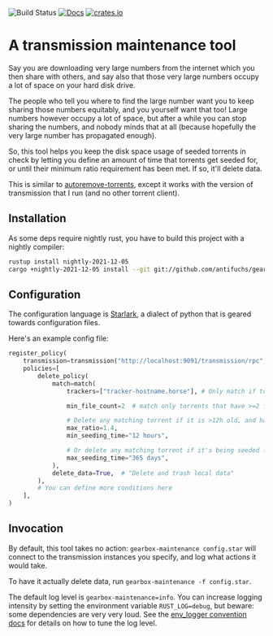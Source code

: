![Build Status](https://github.com/antifuchs/gearbox-maintenance/actions/workflows/ci.yml/badge.svg) [![Docs](https://docs.rs/gearbox-maintenance/badge.svg)](https://docs.rs/gearbox-maintenance/) [![crates.io](https://img.shields.io/crates/v/gearbox-maintenance.svg)](https://crates.io/crates/gearbox-maintenance)

# A transmission maintenance tool

Say you are downloading very large numbers from the internet which you
then share with others, and say also that those very large numbers
occupy a lot of space on your hard disk drive.

The people who tell you where to find the large number want you to
keep sharing those numbers equitably, and you yourself want that too!
Large numbers however occupy a lot of space, but after a while you can
stop sharing the numbers, and nobody minds that at all (because
hopefully the very large number has propagated enough).

So, this tool helps you keep the disk space usage of seeded torrents
in check by letting you define an amount of time that torrents get
seeded for, or until their minimum ratio requirement has been met. If
so, it'll delete data.

This is similar to
[autoremove-torrents](https://autoremove-torrents.readthedocs.io/),
except it works with the version of transmission that I run (and no
other torrent client).

## Installation

As some deps require nightly rust, you have to build this project with
a nightly compiler:

```sh
rustup install nightly-2021-12-05
cargo +nightly-2021-12-05 install --git git://github.com/antifuchs/gearbox-maintenance gearbox-maintenance
```

## Configuration

The configuration language is
[Starlark](https://github.com/bazelbuild/starlark), a dialect of
python that is geared towards configuration files.

Here's an example config file:

```py
register_policy(
    transmission=transmission("http://localhost:9091/transmission/rpc", user="transmission", password="secret"),
    policies=[
        delete_policy(
            match=match(
                trackers=["tracker-hostname.horse"], # Only match if torrent is tracked on any of these hostnames

                min_file_count=2  # match only torrents that have >=2 files in them

                # Delete any matching torrent if it is >12h old, and has a ratio of 1.4 or more:
                max_ratio=1.4,
                min_seeding_time="12 hours",

                # Or delete any matching torrent if it's being seeded longer than a year:
                max_seeding_time="365 days",
            ),
            delete_data=True,  # "Delete and trash local data"
        ),
        # You can define more conditions here
    ],
)
```

## Invocation

By default, this tool takes no action: `gearbox-maintenance
config.star` will connect to the transmission instances you specify,
and log what actions it would take.

To have it actually delete data, run `gearbox-maintenance -f config.star`.

The default log level is `gearbox-maintenance=info`. You can increase
logging intensity by setting the environment variable
`RUST_LOG=debug`, but beware: some dependencies are very very
loud. See the [env_logger convention
docs](https://rust-lang-nursery.github.io/rust-cookbook/development_tools/debugging/config_log.html)
for details on how to tune the log level.
